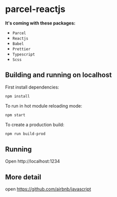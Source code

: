 # parcel-reactjs

**It's coming with these packages:**
- `Parcel`
- `Reactjs`
- `Babel`
- `Prettier`
- `Typescript`
- `Scss`


## Building and running on localhost

First install dependencies:

```sh
npm install
```

To run in hot module reloading mode:

```sh
npm start
```

To create a production build:

```sh
npm run build-prod
```

## Running

Open http://localhost:1234

## More detail
open https://github.com/airbnb/javascript



